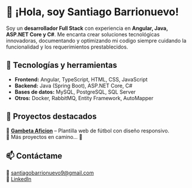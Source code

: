 # 👋 ¡Hola, soy Santiago Barrionuevo!

Soy un **desarrollador Full Stack** con experiencia en **Angular, Java, ASP.NET Core y C#**. Me encanta crear soluciones tecnológicas innovadoras, documentando y optimizando mi codigo siempre cuidando la funcionalidad y los requerimientos prestablecidos.  

## 🚀 Tecnologías y herramientas
- **Frontend:** Angular, TypeScript, HTML, CSS, JavaScript  
- **Backend:** Java (Spring Boot), ASP.NET Core, C#  
- **Bases de datos:** MySQL, PostgreSQL, SQL Server  
- **Otros:** Docker, RabbitMQ, Entity Framework, AutoMapper  

## 📌 Proyectos destacados
🔹 [**Gambeta Aficion**](https://github.com/santiagobarrionuevo9/Gambeta_Aficion) – Plantilla web de fútbol con diseño responsivo.  
🔹 Más proyectos en camino... 🚀  

## 📫 Contáctame
📧 santiagobarrionuevo9@gmail.com  
🔗 [LinkedIn](https://www.linkedin.com/in/santiago-barrionuevo-4a1390241/)  




